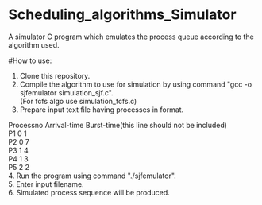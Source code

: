 # Scheduling_algorithms_Simulator
A simulator C program which emulates the process queue according to the algorithm used.

#How to use:

1. Clone this repository. 
2. Compile the algorithm to use for simulation by using command "gcc -o sjfemulator simulation_sjf.c".<br>
    (For fcfs algo use simulation_fcfs.c)<br>
3. Prepare input text file having processes in format.<br>
  
  Processno Arrival-time Burst-time(this line should not be included)<br>
    P1 0 1<br>
    P2 0 7<br>
    P3 1 4<br>
    P4 1 3<br>
    P5 2 2<br>
4. Run the program using command "./sjfemulator".<br>
5. Enter input filename.<br>
6. Simulated process sequence will be produced.

